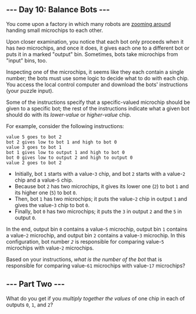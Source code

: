 ﻿## --- Day 10: Balance Bots ---

You come upon a factory in which many robots are  [zooming around](https://www.youtube.com/watch?v=JnkMyfQ5YfY&t=40)  handing small microchips to each other.

Upon closer examination, you notice that each bot only proceeds when it has  _two_  microchips, and once it does, it gives each one to a different bot or puts it in a marked "output" bin. Sometimes, bots take microchips from "input" bins, too.

Inspecting one of the microchips, it seems like they each contain a single number; the bots must use some logic to decide what to do with each chip. You access the local control computer and download the bots' instructions (your puzzle input).

Some of the instructions specify that a specific-valued microchip should be given to a specific bot; the rest of the instructions indicate what a given bot should do with its  _lower-value_  or  _higher-value_  chip.

For example, consider the following instructions:

```
value 5 goes to bot 2
bot 2 gives low to bot 1 and high to bot 0
value 3 goes to bot 1
bot 1 gives low to output 1 and high to bot 0
bot 0 gives low to output 2 and high to output 0
value 2 goes to bot 2

```

-   Initially, bot  `1`  starts with a value-`3`  chip, and bot  `2`  starts with a value-`2`  chip and a value-`5`  chip.
-   Because bot  `2`  has two microchips, it gives its lower one (`2`) to bot  `1`  and its higher one (`5`) to bot  `0`.
-   Then, bot  `1`  has two microchips; it puts the value-`2`  chip in output  `1`  and gives the value-`3`  chip to bot  `0`.
-   Finally, bot  `0`  has two microchips; it puts the  `3`  in output  `2`  and the  `5`  in output  `0`.

In the end, output bin  `0`  contains a value-`5`  microchip, output bin  `1`  contains a value-`2`  microchip, and output bin  `2`  contains a value-`3`  microchip. In this configuration, bot number  _`2`_  is responsible for comparing value-`5`  microchips with value-`2`  microchips.

Based on your instructions,  _what is the number of the bot_  that is responsible for comparing value-`61`  microchips with value-`17`  microchips?

## --- Part Two ---

What do you get  if you  _multiply together the values_  of one chip in each of outputs  `0`,  `1`, and  `2`?